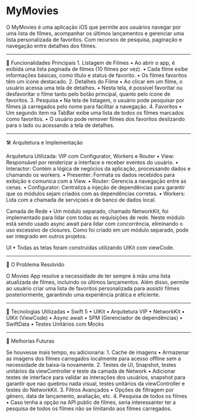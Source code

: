 # MyMovies

O MyMovies é uma aplicação iOS que permite aos usuários navegar por uma lista de filmes, acompanhar os últimos lançamentos e gerenciar uma lista personalizada de favoritos. Com recursos de pesquisa, paginação e navegação entre detalhes dos filmes.

___

📱 Funcionalidades Principais
	1.	Listagem de Filmes
	  •	Ao abrir o app, é exibida uma lista paginada de filmes (10 filmes por vez).
	  •	Cada filme exibe informações básicas, como título e status de favorito.
	  •	Os filmes favoritos têm um ícone destacado.
	2.	Detalhes do Filme
  	•	Ao clicar em um filme, o usuário acessa uma tela de detalhes.
  	•	Nesta tela, é possível favoritar ou desfavoritar o filme tanto pelo botão principal, quanto pelo ícone de favoritos.
	3.	Pesquisa
	  •	Na tela de listagem, o usuário pode pesquisar por filmes já carregados pelo nome para facilitar a navegação.
	4.	Favoritos
  	•	Um segundo item na TabBar exibe uma lista de todos os filmes marcados como favoritos.
  	•	O usuário pode remover filmes dos favoritos deslizando para o lado ou acessando a tela de detalhes.

___

🛠 Arquitetura e Implementação

Arquitetura Utilizada: VIP com Configurator, Workers e Router
	•	View: Responsável por renderizar a interface e receber eventos do usuário.
	•	Interactor: Contém a lógica de negócios da aplicação, processando dados e chamando os workers.
	•	Presenter: Formata os dados recebidos para exibição e comunica com a View.
	•	Router: Gerencia a navegação entre as cenas.
	•	Configurator: Centraliza a injeção de dependências para garantir que os módulos sejam criados com as dependências corretas.
  •	Workers: Lida com a chamada de serviçoes e de banco de dados local.

 Camada de Rede
	•	Um módulo separado, chamado NetworkKit, foi implementado para lidar com todas as requisições de rede. Neste módulo está sendo usado async await para lidar com concorrência, eliminando o uso excessivo de closures. Como foi criado em um módulo separado, pode ser integrado em outros projetos.

  UI 
	•	Todas as telas foram construídas utilizando UIKit com viewCode.

___

🌟 O Problema Resolvido

O Movies App resolve a necessidade de ter sempre à mão uma lista atualizada de filmes, incluindo os últimos lançamentos. Além disso, permite ao usuário criar uma lista de favoritos personalizada para assistir filmes posteriormente, garantindo uma experiência prática e eficiente.

___

🔧 Tecnologias Utilizadas
	•	Swift 5
	•	UIKit
	•	Arquitetura VIP
	•	NetworkKit
	•	UIKit (ViewCode)
  •	Async await
  •	SPM (Gerenciador de dependências)
  •	SwiftData
	•	Testes Unitários com Mocks

***

🚀 Melhorias Futuras

Se houvesse mais tempo, eu adicionaria:
	1.	Cache de imagens
	•	Armazenar as imagens dos filmes carregados localmente para acesso offline sem a necessidade de baixa-la novamente.
	2.	Testes de UI, Snapshot, testes unitários da viewController e teste da camada de Network
	•	Adicionar testes de interface para validar as interações dos usuários, snapshot para garantir que nao quebrou nada visual, testes unitários da viewController e testes do NetworkKit.
	3.	Filtros Avançados
	•	Opções de filtragem por gênero, data de lançamento, avaliação, etc.
  4. Pesquisa de todos os filmes
  •	Caso tenha a opção na API public de filmes, seria interessanter ter a pesquisa de todos os filmes não se limitando aos filmes carregados.
